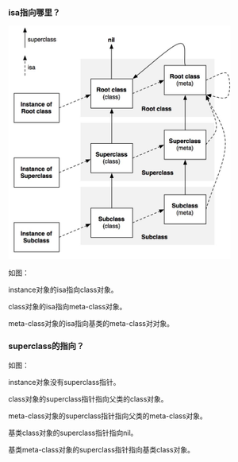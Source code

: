 ### isa指向哪里？

<img src="https://raw.githubusercontent.com/JuunChen/Knowledge/master/ImageFolder/2-4-1.png" style="zoom:48%;" />

如图：

instance对象的isa指向class对象。

class对象的isa指向meta-class对象。

meta-class对象的isa指向基类的meta-class对对象。

### superclass的指向？

如图：

instance对象没有superclass指针。

class对象的superclass指针指向父类的class对象。

meta-class对象的superclass指针指向父类的meta-class对象。

基类class对象的superclass指针指向nil。

基类meta-class对象的superclass指针指向基类class对象。



